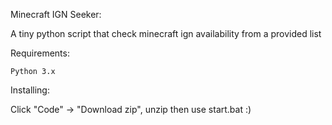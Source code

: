 Minecraft IGN Seeker:

A tiny python script that check minecraft ign availability from a provided list

Requirements:

    Python 3.x

Installing:

Click "Code" -> "Download zip", unzip then use start.bat :)
